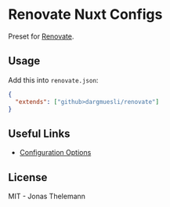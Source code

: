 # Renovate Nuxt Configs

Preset for [Renovate](https://github.com/renovatebot/renovate).

## Usage

Add this into `renovate.json`:

```json
{
  "extends": ["github>dargmuesli/renovate"]
}
```

## Useful Links

- [Configuration Options](https://docs.renovatebot.com/configuration-options/)

## License

MIT - Jonas Thelemann
